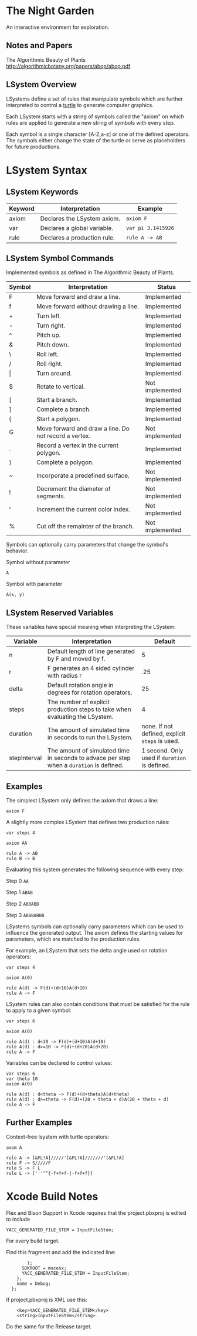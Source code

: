 The Night Garden
===

An interactive environment for exploration.



Notes and Papers
--
The Algorithmic Beauty of Plants
http://algorithmicbotany.org/papers/abop/abop.pdf


LSystem Overview
---

LSystems define a set of rules that manipulate symbols which are further interpreted to control a <a href="https://en.wikipedia.org/wiki/Turtle_graphics">turtle</a> to generate computer graphics.

Each LSystem starts with a string of symbols called the "axiom" on which rules are applied to generate a new string of symbols with every step.

Each symbol is a single character [A-Z,a-z] or one of the defined operators. The symbols either change the state of the turtle or serve as placeholders for future productions.


LSystem Syntax
===

LSystem Keywords
---
| Keyword | Interpretation | Example |
|---------|----------------|--------|
| axiom   | Declares the LSystem axiom. | `axiom F` |
| var     | Declares a global variable. | `var pi 3.1415926` |
| rule    | Declares a production rule. | `rule A -> AB` |


LSystem Symbol Commands
---

Implemented symbols as defined in The Algorithmic Beauty of Plants.

| Symbol | Interpretation | Status |
|--------|----------------|--------|
| F      | Move forward and draw a line. | Implemented |
| f      | Move forward without drawing a line. | Implemented |
| +      | Turn left. | Implemented |
| -      | Turn right. | Implemented |
| ^      | Pitch up. | Implemented |
| &      | Pitch down. | Implemented |
| \      | Roll left. | Implemented |
| /      | Roll right. | Implemented |
| \|      | Turn around. | Implemented |
| $      | Rotate to vertical. | Not implemented |
| [      | Start a branch. | Implemented |
| ]      | Complete a branch. | Implemented |
| {      | Start a polygon. | Implemented |
| G      | Move forward and draw a line. Do not record a vertex. | Not implemented |
| .      | Record a vertex in the current polygon. | Implemented |
| }      | Complete a polygon. | Implemented |
| ~      | Incorporate a predefined surface. | Not implemented |
| !      | Decrement the diameter of segments. | Not implemented |
| '      | Increment the current color index. | Not implemented |
| %      | Cut off the remainter of the branch. | Not implemented |


Symbols can optionally carry parameters that change the symbol's behavior.

Symbol without parameter
```
A
```

Symbol with parameter
```
A(x, y)
```

LSystem Reserved Variables
---

These variables have special meaning when interpreting the LSystem:

| Variable | Interpretation | Default |
|----------|----------------|---------|
| n        | Default length of line generated by F and moved by f. | 5 |
| r        | F generates an 4 sided cylinder with radius r | .25 |
| delta    | Default rotation angle in degrees for rotation operators.| 25 |
| steps    | The number of explicit production steps to take when evaluating the LSystem.| 4 |
| duration | The amount of simulated time in seconds to run the LSystem.| none. If not defined, explicit `steps` is used. |
| stepInterval | The amount of simulated time in seconds to advace per step when a `duration` is defined.| 1 second. Only used if `duration` is defined. |


Examples
--

The simplest LSystem only defines the axiom that draws a line:

```
axiom F
```

A slightly more complex LSystem that defines two production rules:
```
var steps 4

axiom AA

rule A -> AB
rule B -> B
```

Evaluating this system generates the following sequence with every step:

Step 0
`AA`

Step 1
`ABAB`

Step 2
`ABBABB`

Step 3
`ABBBABBB`


LSystems symbols can optionally carry parameters which can be used to influence the generated output. The axiom defines the starting values for parameters, which are matched to the production rules.

For example, an LSystem that sets the delta angle used on rotation operators:

```
var steps 4

axiom A(0)

rule A(d) -> F(d)+(d+10)A(d+10)
rule A -> F
```

LSystem rules can also contain conditions that must be satisfied for the rule to apply to a given symbol:

```
var steps 6

axiom A(0)

rule A(d) : d<10 -> F(d)+(d+10)A(d+10)
rule A(d) : d>=10 -> F(d)+(d+20)A(d+20)
rule A -> F

```

Variables can be declared to control values:

```
var steps 6
var theta 10
axiom A(0)

rule A(d) : d<theta -> F(d)+(d+theta)A(d+theta)
rule A(d) : d>=theta -> F(d)+(20 + theta + d)A(20 + theta + d)
rule A -> F

```


Further Examples
---


Context-free lsystem with turtle operators:

```
axom A

rule A -> [&FL!A]/////'[&FL!A]///////'[&FL!A]
rule F -> S/////F
rule S -> F L
rule L -> ['''^^{-f+f+f-|-f+f+f}]
```






Xcode Build Notes
===

Flex and Bison Support in Xcode requires that the project.pbxproj is edited to include

`YACC_GENERATED_FILE_STEM = InputFileStem;`

For every build target.

Find this fragment and add the indicated line:
```
        );
      SDKROOT = macosx;
      YACC_GENERATED_FILE_STEM = InputFileStem;
    };
    name = Debug;
  };  
```

If project.pbxproj is XML use this:
```
	<key>YACC_GENERATED_FILE_STEM</key>
	<string>InputFileStem</string>
```

Do the same for the Release target.

